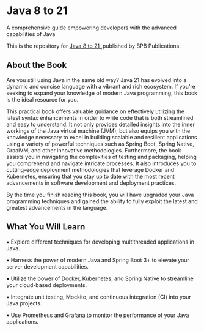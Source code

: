# Java 8 to 21

A comprehensive guide empowering developers with the advanced capabilities of Java

This is the repository for [Java 8 to 21
](https://bpbonline.com/products/java-8-to-21?variant=42805821079752),published by BPB Publications. 

## About the Book
Are you still using Java in the same old way? Java 21 has evolved into a dynamic and concise language with a vibrant and rich ecosystem. If you're seeking to expand your knowledge of modern Java programming, this book is the ideal resource for you.

This practical book offers valuable guidance on effectively utilizing the latest syntax enhancements in order to write code that is both streamlined and easy to understand. It not only provides detailed insights into the inner workings of the Java virtual machine (JVM), but also equips you with the knowledge necessary to excel in building scalable and resilient applications using a variety of powerful techniques such as Spring Boot, Spring Native, GraalVM, and other innovative methodologies. Furthermore, the book assists you in navigating the complexities of testing and packaging, helping you comprehend and navigate intricate processes. It also introduces you to cutting-edge deployment methodologies that leverage Docker and Kubernetes, ensuring that you stay up to date with the most recent advancements in software development and deployment practices.

By the time you finish reading this book, you will have upgraded your Java programming techniques and gained the ability to fully exploit the latest and greatest advancements in the language.

## What You Will Learn
•  Explore different techniques for developing multithreaded applications in Java.

•  Harness the power of modern Java and Spring Boot 3+ to elevate your server development capabilities.

•  Utilize the power of Docker, Kubernetes, and Spring Native to streamline your cloud-based deployments.

•  Integrate unit testing, Mockito, and continuous integration (CI) into your Java projects.

•  Use Prometheus and Grafana to monitor the performance of your Java applications.
